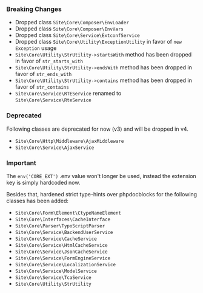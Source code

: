 ### Breaking Changes

* Dropped class `Site\Core\Composer\EnvLoader`
* Dropped class `Site\Core\Composer\EnvVars`
* Dropped class `Site\Core\Service\ExtconfService`
* Dropped class `Site\Core\Utility\ExceptionUtility` in favor of `new Exception` usage
* `Site\Core\Utility\StrUtility->startsWith` method has been dropped in favor of `str_starts_with`
* `Site\Core\Utility\StrUtility->endsWith` method has been dropped in favor of `str_ends_with`
* `Site\Core\Utility\StrUtility->contains` method has been dropped in favor of `str_contains`
* `Site\Core\Service\RTEService` renamed to `Site\Core\Service\RteService`

### Deprecated

Following classes are deprecated for now (v3) and will be dropped in v4.

* `Site\Core\Http\Middleware\AjaxMiddleware`
* `Site\Core\Service\AjaxService`

### Important

The `env('CORE_EXT')` .env value won't longer be used, instead the extension key is simply hardcoded now.

Besides that, hardened strict type-hints over phpdocblocks for the following classes has been added:

* `Site\Core\Form\Element\CtypeNameElement`
* `Site\Core\Interfaces\CacheInterface`
* `Site\Core\Parser\TypoScriptParser`
* `Site\Core\Service\BackendUserService`
* `Site\Core\Service\CacheService`
* `Site\Core\Service\HtmlCacheService`
* `Site\Core\Service\JsonCacheService`
* `Site\Core\Service\FormEngineService`
* `Site\Core\Service\LocalizationService`
* `Site\Core\Service\ModelService`
* `Site\Core\Service\TcaService`
* `Site\Core\Utility\StrUtility`

